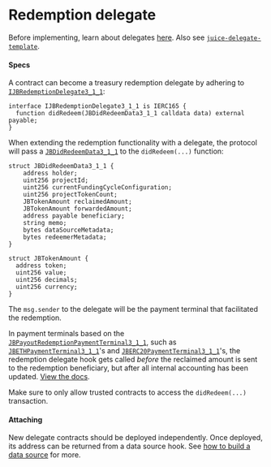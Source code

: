 # Redemption delegate

Before implementing, learn about delegates [here](/v4/deprecated/v3/learn/glossary/delegate.md). Also see [`juice-delegate-template`](https://github.com/mejango/juice-delegate-template).

#### Specs

A contract can become a treasury redemption delegate by adhering to [`IJBRedemptionDelegate3_1_1`](/v4/deprecated/v3/api/interfaces/ijbredemptiondelegate3_1_1/):

```
interface IJBRedemptionDelegate3_1_1 is IERC165 {
  function didRedeem(JBDidRedeemData3_1_1 calldata data) external payable;
}
```

When extending the redemption functionality with a delegate, the protocol will pass a [`JBDidRedeemData3_1_1`](/v4/deprecated/v3/api/data-structures/jbdidredeemdata3_1_1/) to the `didRedeem(...)` function:

```
struct JBDidRedeemData3_1_1 {
    address holder;
    uint256 projectId;
    uint256 currentFundingCycleConfiguration;
    uint256 projectTokenCount;
    JBTokenAmount reclaimedAmount;
    JBTokenAmount forwardedAmount;
    address payable beneficiary;
    string memo;
    bytes dataSourceMetadata;
    bytes redeemerMetadata;
}
```

```
struct JBTokenAmount {
  address token;
  uint256 value;
  uint256 decimals;
  uint256 currency;
}
```

The `msg.sender` to the delegate will be the payment terminal that facilitated the redemption.

In payment terminals based on the [`JBPayoutRedemptionPaymentTerminal3_1_1`](/v4/deprecated/v3/api/contracts/or-payment-terminals/or-abstract/jbpayoutredemptionpaymentterminal3_1_1), such as [`JBETHPaymentTerminal3_1_1`](/v4/deprecated/v3/api/contracts/or-payment-terminals/jbethpaymentterminal3_1_1/)'s and [`JBERC20PaymentTerminal3_1_1`](/v4/deprecated/v3/api/contracts/or-payment-terminals/jberc20paymentterminal3_1_1/)'s, the redemption delegate hook gets called *before* the reclaimed amount is sent to the redemption beneficiary, but after all internal accounting has been updated.  [View the docs](/v4/deprecated/v3/api/contracts/or-payment-terminals/or-abstract/jbpayoutredemptionpaymentterminal3_1_1/#redeemtokensof).

Make sure to only allow trusted contracts to access the `didRedeem(...)` transaction.

#### Attaching

New delegate contracts should be deployed independently. Once deployed, its address can be returned from a data source hook. See [how to build a data source](/v4/deprecated/v3/build/treasury-extensions/data-source.md) for more.
